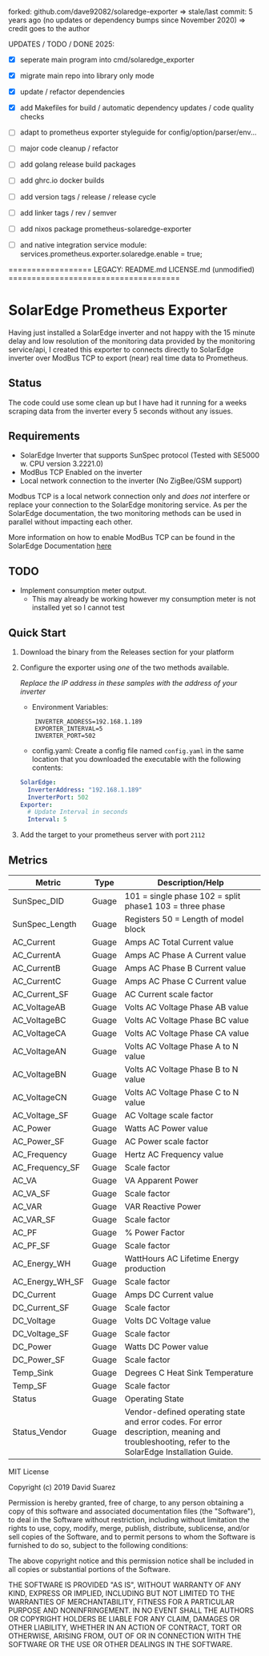forked: github.com/dave92082/solaredge-exporter 
=> stale/last commit: 5 years ago (no updates or dependency bumps since November 2020) 
=> credit goes to the author 


UPDATES / TODO / DONE 2025:
- [X] seperate main program into cmd/solaredge_exporter 
- [X] migrate main repo into library only mode
- [X] update / refactor dependencies 
- [X] add Makefiles for build / automatic dependency updates / code quality checks
- [ ] adapt to prometheus exporter styleguide for config/option/parser/env...
- [ ] major code cleanup / refactor 
- [ ] add golang release build packages
- [ ] add ghrc.io docker builds
- [ ] add version tags / release / release cycle
- [ ] add linker tags / rev / semver 
- [ ] add nixos package prometheus-solaredge-exporter
- [ ] and native integration service module: services.prometheus.exporter.solaredge.enable = true;


================== LEGACY: README.md LICENSE.md (unmodified) =====================================

# SolarEdge Prometheus Exporter

Having just installed a SolarEdge inverter and not happy with the 15 minute delay and low resolution of the monitoring data
provided by the monitoring service/api, I created this exporter to connects directly to SolarEdge inverter over ModBus TCP 
to export (near) real time data to Prometheus.

## Status
The code could use some clean up but I have had it running for a weeks scraping data from the inverter every 5 seconds without any issues.

## Requirements
* SolarEdge Inverter that supports SunSpec protocol (Tested with SE5000 w. CPU version 3.2221.0)
* ModBus TCP Enabled on the inverter
* Local network connection to the inverter (No ZigBee/GSM support)

Modbus TCP is a local network connection only and *does not* interfere or replace your connection to the SolarEdge monitoring 
service. As per the SolarEdge documentation, the two monitoring methods can be used in parallel without impacting each other.

More information on how to enable ModBus TCP can be found in the SolarEdge Documentation [here](https://www.solaredge.com/sites/default/files/sunspec-implementation-technical-note.pdf)

## TODO
* Implement consumption meter output.
	* This may already be working however my consumption meter is not installed yet so I cannot test

## Quick Start

1. Download the binary from the Releases section for your platform
2. Configure the exporter using *one* of the two methods available.
	
	*Replace the IP address in these samples with the address of your inverter*
	* Environment Variables:
	``` 
		INVERTER_ADDRESS=192.168.1.189
		EXPORTER_INTERVAL=5
		INVERTER_PORT=502
	``` 
	* config.yaml:
	Create a config file named `config.yaml` in the same location that you downloaded the executable with the following contents:
	```yaml
	SolarEdge:
	  InverterAddress: "192.168.1.189"
	  InverterPort: 502
	Exporter:
	  # Update Interval in seconds
	  Interval: 5	
	```
3. Add the target to your prometheus server with port `2112`

## Metrics

|		Metric	 	 |	 Type	 |	Description/Help																																	 |
|--------------------|-----------|-------------------------------------------------------------------------------------------------------------------------------------------------------|
|SunSpec_DID     	 | 	 Guage 	 | 	 101 = single phase 102 = split phase1 103 = three phase                                                                                        	 |
|SunSpec_Length  	 | 	 Guage 	 | 	 Registers 50 = Length of model block                                                                                                           	 |
|AC_Current      	 | 	 Guage 	 | 	 Amps AC Total Current value                                                                                                                    	 |
|AC_CurrentA     	 | 	 Guage 	 | 	 Amps AC Phase A Current value                                                                                                                  	 |
|AC_CurrentB     	 | 	 Guage 	 | 	 Amps AC Phase B Current value                                                                                                                  	 |
|AC_CurrentC     	 | 	 Guage 	 | 	 Amps AC Phase C Current value                                                                                                                  	 |
|AC_Current_SF   	 | 	 Guage 	 | 	 AC Current scale factor                                                                                                                        	 |
|AC_VoltageAB    	 | 	 Guage 	 | 	 Volts AC Voltage Phase AB value                                                                                                                	 |
|AC_VoltageBC    	 | 	 Guage 	 | 	 Volts AC Voltage Phase BC value                                                                                                                	 |
|AC_VoltageCA    	 | 	 Guage 	 | 	 Volts AC Voltage Phase CA value                                                                                                                	 |
|AC_VoltageAN    	 | 	 Guage 	 | 	 Volts AC Voltage Phase A to N value                                                                                                            	 |
|AC_VoltageBN    	 | 	 Guage 	 | 	 Volts AC Voltage Phase B to N value                                                                                                            	 |
|AC_VoltageCN    	 | 	 Guage 	 | 	 Volts AC Voltage Phase C to N value                                                                                                            	 |
|AC_Voltage_SF   	 | 	 Guage 	 | 	 AC Voltage scale factor                                                                                                                        	 |
|AC_Power        	 | 	 Guage 	 | 	 Watts AC Power value                                                                                                                           	 |
|AC_Power_SF     	 | 	 Guage 	 | 	 AC Power scale factor                                                                                                                          	 |
|AC_Frequency    	 | 	 Guage 	 | 	 Hertz AC Frequency value                                                                                                                       	 |
|AC_Frequency_SF 	 | 	 Guage 	 | 	 Scale factor                                                                                                                                   	 |
|AC_VA           	 | 	 Guage 	 | 	 VA Apparent Power                                                                                                                              	 |
|AC_VA_SF        	 | 	 Guage 	 | 	 Scale factor                                                                                                                                   	 |
|AC_VAR          	 | 	 Guage 	 | 	 VAR Reactive Power                                                                                                                             	 |
|AC_VAR_SF       	 | 	 Guage 	 | 	 Scale factor                                                                                                                                   	 |
|AC_PF           	 | 	 Guage 	 | 	 % Power Factor                                                                                                                                 	 |
|AC_PF_SF        	 | 	 Guage 	 | 	 Scale factor                                                                                                                                   	 |
|AC_Energy_WH    	 | 	 Guage 	 | 	 WattHours AC Lifetime Energy production                                                                                                        	 |
|AC_Energy_WH_SF 	 | 	 Guage 	 | 	 Scale factor                                                                                                                                   	 |
|DC_Current      	 | 	 Guage 	 | 	 Amps DC Current value                                                                                                                          	 |
|DC_Current_SF   	 | 	 Guage 	 | 	 Scale factor                                                                                                                                   	 |
|DC_Voltage      	 | 	 Guage 	 | 	 Volts DC Voltage value                                                                                                                         	 |
|DC_Voltage_SF   	 | 	 Guage 	 | 	 Scale factor                                                                                                                                   	 |
|DC_Power        	 | 	 Guage 	 | 	 Watts DC Power value                                                                                                                           	 |
|DC_Power_SF     	 | 	 Guage 	 | 	 Scale factor                                                                                                                                   	 |
|Temp_Sink       	 | 	 Guage 	 | 	 Degrees C Heat Sink Temperature                                                                                                                	 |
|Temp_SF         	 | 	 Guage 	 | 	 Scale factor                                                                                                                                   	 |
|Status          	 | 	 Guage 	 | 	 Operating State                                                                                                                                	 |
|Status_Vendor   	 | 	 Guage 	 | 	 Vendor-defined operating state and error codes. For error description, meaning and troubleshooting, refer to the SolarEdge Installation Guide. 	 |

MIT License

Copyright (c) 2019 David Suarez

Permission is hereby granted, free of charge, to any person obtaining a copy
of this software and associated documentation files (the "Software"), to deal
in the Software without restriction, including without limitation the rights
to use, copy, modify, merge, publish, distribute, sublicense, and/or sell
copies of the Software, and to permit persons to whom the Software is
furnished to do so, subject to the following conditions:

The above copyright notice and this permission notice shall be included in all
copies or substantial portions of the Software.

THE SOFTWARE IS PROVIDED "AS IS", WITHOUT WARRANTY OF ANY KIND, EXPRESS OR
IMPLIED, INCLUDING BUT NOT LIMITED TO THE WARRANTIES OF MERCHANTABILITY,
FITNESS FOR A PARTICULAR PURPOSE AND NONINFRINGEMENT. IN NO EVENT SHALL THE
AUTHORS OR COPYRIGHT HOLDERS BE LIABLE FOR ANY CLAIM, DAMAGES OR OTHER
LIABILITY, WHETHER IN AN ACTION OF CONTRACT, TORT OR OTHERWISE, ARISING FROM,
OUT OF OR IN CONNECTION WITH THE SOFTWARE OR THE USE OR OTHER DEALINGS IN THE
SOFTWARE. 
